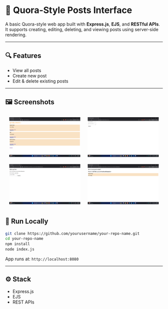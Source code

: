 # 📝 Quora-Style Posts Interface

A basic Quora-style web app built with **Express.js**, **EJS**, and **RESTful APIs**.  
It supports creating, editing, deleting, and viewing posts using server-side rendering.

---

## 🔍 Features

- View all posts
- Create new post
- Edit & delete existing posts

---

## 🖼️ Screenshots

<p align="center">
  <img src="./assets/Home.png" width="45%" style="margin:10px;" />
  <img src="./assets/New_Post.png" width="45%" style="margin:10px;" />
  <br>
  <img src="./assets/Edit_Post.png" width="45%" style="margin:10px;" />
  <img src="./assets/See_in_detail.png" width="45%" style="margin:10px;" />
</p>

## 🚀 Run Locally

```bash
git clone https://github.com/yourusername/your-repo-name.git
cd your-repo-name
npm install
node index.js
```

App runs at: `http://localhost:8080`

---

## ⚙️ Stack

- Express.js
- EJS
- REST APIs
